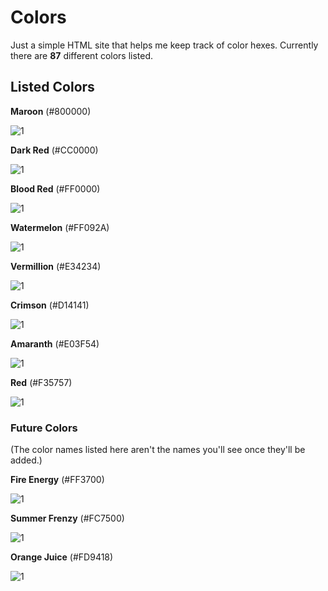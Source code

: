 # Colors

Just a simple HTML site that helps me keep track of color hexes. Currently there are **87** different colors listed.

## Listed Colors
**Maroon** (#800000)

![1](https://dummyimage.com/100x100/800000/800000) 

**Dark Red** (#CC0000)

![1](https://dummyimage.com/100x100/cc0000/cc0000)

**Blood Red** (#FF0000)

![1](https://dummyimage.com/100x100/ff0000/ff0000)

**Watermelon** (#FF092A)

![1](https://dummyimage.com/100x100/e34234/e34234)

**Vermillion** (#E34234)

![1](https://dummyimage.com/100x100/e34234/e34234)

**Crimson** (#D14141)

![1](https://dummyimage.com/100x100/d14141/d14141)

**Amaranth** (#E03F54)

![1](https://dummyimage.com/100x100/e03f54/e03f54)

**Red** (#F35757)

![1](https://dummyimage.com/100x100/f35757/f35757)

### Future Colors

(The color names listed here aren't the names you'll see once they'll be added.)

**Fire Energy** (#FF3700)

![1](https://dummyimage.com/100x100/ff3700/ff3700)

**Summer Frenzy** (#FC7500)

![1](https://dummyimage.com/100x100/fc7500/fc7500)


**Orange Juice** (#FD9418)

![1](https://dummyimage.com/100x100/fd9418/fd9418)




